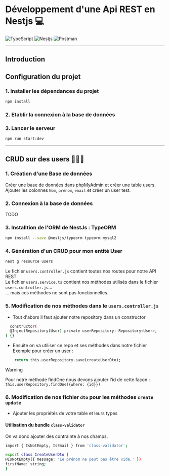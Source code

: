 # Développement d'une Api REST en Nestjs 💻
![TypeScript](https://img.shields.io/badge/TypeScript-007ACC?style=for-the-badge&logo=typescript&logoColor=white)
![Nestjs](https://img.shields.io/badge/nestjs-E0234E?style=for-the-badge&logo=nestjs&logoColor=white)
![Postman](https://img.shields.io/badge/Postman-FF6C37?style=for-the-badge&logo=Postman&logoColor=white)

--- 

## Introduction

## Configuration du projet
### 1. Installer les dépendances du projet
```bash
npm install
```

### 2. Etablir la connexion à la base de données


### 3. Lancer le serveur
```bash
npm run start:dev
```

---

## CRUD sur des users 🧑🏼‍💼

### 1. Création d'une Base de données 
Créer une base de données dans phpMyAdmin et créer une table users.  
Ajouter les colonnes `Nom`, `prénom`, `email` et créer un user test. 

### 2. Connexion à la base de données
TODO

### 3. Installtion de l'ORM de NestJs : TypeORM
```bash
npm install --save @nestjs/typeorm typeorm mysql2
```

### 4. Génération d'un CRUD pour mon entité User
```bash
nest g resource users
```  
Le fichier `users.controller.js` contient toutes nos routes pour notre API REST  
Le fichier `users.service.ts` contient nos méthodes utilisés dans le fichier `users.controller.js`...  
... mais ces méthodes ne sont pas fonctionnelles.

### 5. Modification de nos méthodes dans le `users.controller.js`
  - Tout d'abors il faut ajouter notre repository dans un constructor  
```bash
  constructor(
  @InjectRepository(User) private userRepository: Repository<User>,
) {}
```
  - Ensuite on va utiliser ce repo et ses méthodes dans notre fichier  
  Exemple pour créer un user :  
```bash
    return this.userRepository.save(createUserDto);
``` 
  > [!WARNING]
  > Pour notre méthode findOne nous devons ajouter l'id de cette façon :  
  > `this.userRepository.findOne({where: {id}})`

### 6. Modification de nos fichier `dto` pour les méthodes `create` `update`
  - Ajouter les propriétés de votre table et leurs types

  #### Utilisation du bundle `class-validator`
  On va donc ajouter des contrainte à nos champs.  
```bash
import { IsNotEmpty, IsEmail } from 'class-validator';  

export class CreateUserDto {
@IsNotEmpty({ message: 'Le prénom ne peut pas être vide.' })
firstName: string;
}
```



